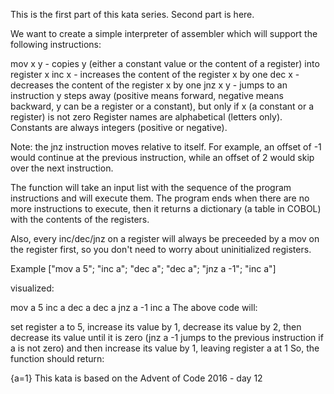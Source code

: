 This is the first part of this kata series. Second part is here.

We want to create a simple interpreter of assembler which will support the following instructions:

mov x y - copies y (either a constant value or the content of a register) into register x
inc x - increases the content of the register x by one
dec x - decreases the content of the register x by one
jnz x y - jumps to an instruction y steps away (positive means forward, negative means backward, y can be a register or a constant), but only if x (a constant or a register) is not zero
Register names are alphabetical (letters only). Constants are always integers (positive or negative).

Note: the jnz instruction moves relative to itself. For example, an offset of -1 would continue at the previous instruction, while an offset of 2 would skip over the next instruction.

The function will take an input list with the sequence of the program instructions and will execute them. The program ends when there are no more instructions to execute, then it returns a dictionary (a table in COBOL) with the contents of the registers.

Also, every inc/dec/jnz on a register will always be preceeded by a mov on the register first, so you don't need to worry about uninitialized registers.

Example
["mov a 5"; "inc a"; "dec a"; "dec a"; "jnz a -1"; "inc a"]

visualized:

mov a 5
inc a
dec a
dec a
jnz a -1
inc a
The above code will:

set register a to 5,
increase its value by 1,
decrease its value by 2,
then decrease its value until it is zero (jnz a -1 jumps to the previous instruction if a is not zero)
and then increase its value by 1, leaving register a at 1
So, the function should return:

{a=1}
This kata is based on the Advent of Code 2016 - day 12